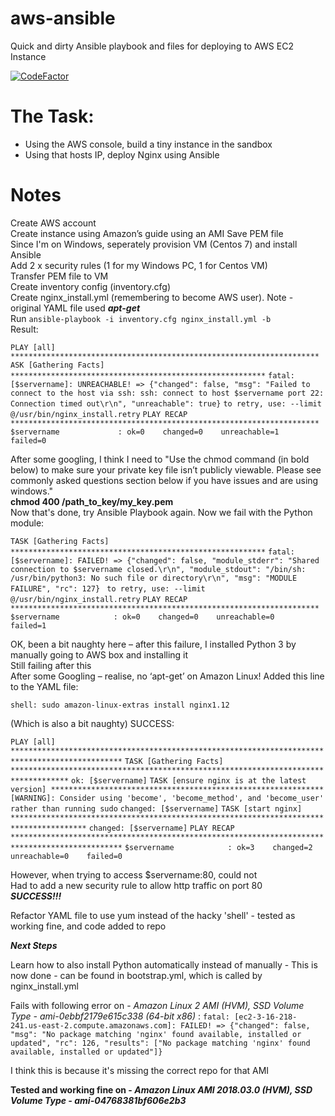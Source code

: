 # aws-ansible
Quick and dirty Ansible playbook and files for deploying to AWS EC2 Instance

[![CodeFactor](https://www.codefactor.io/repository/github/mla0/aws-ansible/badge)](https://www.codefactor.io/repository/github/mla0/aws-ansible)

# The Task:
+ Using the AWS console, build a tiny instance in the sandbox
+ Using that hosts IP, deploy Nginx using Ansible

# Notes

Create AWS account  
Create instance using Amazon’s guide using an AMI
Save PEM file  
Since I'm on Windows, seperately provision VM (Centos 7) and install Ansible  
Add 2 x security rules (1 for my Windows PC, 1 for Centos VM)  
Transfer PEM file to VM  
Create inventory config (inventory.cfg)  
Create nginx_install.yml (remembering to become AWS user).  Note - original YAML file used ***apt-get***  
Run `ansible-playbook -i inventory.cfg nginx_install.yml -b`  
Result:  

`PLAY [all] *********************************************************************`
`ASK [Gathering Facts] *********************************************************`
`fatal: [$servername]: UNREACHABLE! => {"changed": false, "msg": "Failed to connect to the host via ssh: ssh: connect to host $servername port 22: Connection timed out\r\n", "unreachable": true}`
       `to retry, use: --limit @/usr/bin/nginx_install.retry`
 `PLAY RECAP *********************************************************************`
`$servername             : ok=0    changed=0    unreachable=1    failed=0` 


After some googling, I think I need to "Use the chmod command (in bold below) to make sure your private key file isn’t publicly viewable. Please see commonly asked questions section below if you have issues and are using windows."  
**chmod 400 /path_to_key/my_key.pem**  
Now that's done, try Ansible Playbook again.  Now we fail with the Python module:


`TASK [Gathering Facts] *********************************************************`
`fatal: [$servername]: FAILED! => {"changed": false, "module_stderr": "Shared connection to $servername closed.\r\n", "module_stdout": "/bin/sh: /usr/bin/python3: No such file or directory\r\n", "msg": "MODULE FAILURE", "rc": 127}`
      ` to retry, use: --limit @/usr/bin/nginx_install.retry`
 `PLAY RECAP *********************************************************************`
`$servername            : ok=0    changed=0    unreachable=0    failed=1`  


OK, been a bit naughty here – after this failure, I installed Python 3 by manually going to AWS box and installing it  
Still failing after this  
After some Googling – realise, no ‘apt-get’ on Amazon Linux!
Added this line to the YAML file:  


`shell: sudo amazon-linux-extras install nginx1.12` 


(Which is also a bit naughty)
SUCCESS:

`PLAY [all] ***********************************************************************************************`
 `TASK [Gathering Facts] ***********************************************************************************`
`ok: [$servername]`
 `TASK [ensure nginx is at the latest version] *************************************************************`
 `[WARNING]: Consider using 'become', 'become_method', and 'become_user' rather than running sudo`
 `changed: [$servername]`
 `TASK [start nginx] ***************************************************************************************`
`changed: [$servername]`
 `PLAY RECAP ***********************************************************************************************`
`$servername            : ok=3    changed=2    unreachable=0    failed=0   `


However, when trying to access $servername:80, could not  
Had to add a new security rule to allow http traffic on port 80  
***SUCCESS!!!***
 
Refactor YAML file to use yum instead of the hacky 'shell' - tested as working fine, and code added to repo

***Next Steps***

Learn how to also install Python automatically instead of manually - This is now done - can be found in bootstrap.yml, which is called by nginx_install.yml

Fails with following error on - *Amazon Linux 2 AMI (HVM), SSD Volume Type - ami-0ebbf2179e615c338 (64-bit x86)* :
`fatal: [ec2-3-16-218-241.us-east-2.compute.amazonaws.com]: FAILED! => {"changed": false, "msg": "No package matching 'nginx' found available, installed or updated", "rc": 126, "results": ["No package matching 'nginx' found available, installed or updated"]} `

I think this is because it's missing the correct repo for that AMI

**Tested and working fine on - *Amazon Linux AMI 2018.03.0 (HVM), SSD Volume Type - ami-04768381bf606e2b3***




